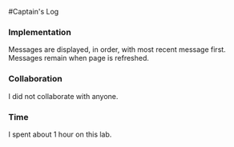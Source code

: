 #Captain's Log

### Implementation

Messages are displayed, in order, with most recent message first.
Messages remain when page is refreshed. 

### Collaboration

I did not collaborate with anyone.

### Time

I spent about 1 hour on this lab.
